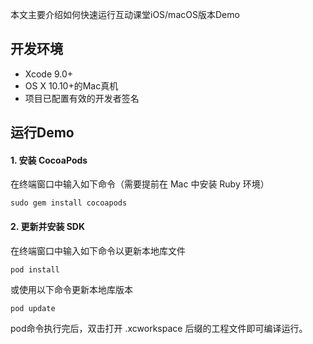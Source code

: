 
本文主要介绍如何快速运行互动课堂iOS/macOS版本Demo

## 开发环境

- Xcode 9.0+
- OS X 10.10+的Mac真机
- 项目已配置有效的开发者签名

## 运行Demo



#### 1. 安装 CocoaPods

在终端窗口中输入如下命令（需要提前在 Mac 中安装 Ruby 环境）

```
sudo gem install cocoapods
```

#### 2. 更新并安装 SDK

在终端窗口中输入如下命令以更新本地库文件

```
pod install
```

或使用以下命令更新本地库版本

```
pod update
```

pod命令执行完后，双击打开 .xcworkspace 后缀的工程文件即可编译运行。

